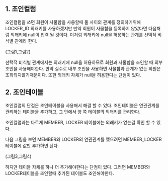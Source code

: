 
## 1. 조인컬럼
조인컬럼을 쓰면 회원이 사물함을 사용할때 둘 사이의 관계를 정의하기위해 LOCKER_ID 외래키를 사용하겠지만
만약 회원이 사물함을 등록하지 않았다면 다음처럼 외래키에 null이 입력 될 것이다.
이처럼 외래키에 null을 허용하는 관계를 선택적 비식별 관계라 한다.

(그림1,그림2)

선택적 비식별 관계에서는 외래키에 null을 허용하므로 회원과 사물함을 조인할 때 외부 조인을 사용해야한다.
만약 실수로 내부 조인을 사용하면 사물함과 관계가 없는 회원은 조회되지않기때문이다.
또한 외래키 자체가 null을 허용한다는 단점이 있다.


## 2. 조인테이블
조인컬럼의 단점은 조인테이블을 사용해서 해결 할 수 있다.
조인테이블은 연관관계를 관리하는 테이블을 추가하고, 그 안에서 양 쪽 테이블의 외래키를 관리한다.

조인컬럼과는 다르게 MEMBER, LOCKER 테이블에는 외래키가 없는걸 확인 할 수 있다.

다음 그림을 보면 MEMBER와 LOCKER의 연관관계를 맺으려면 MEMBER_LOCKER 테이블에 값만 추가하면 된다.

(그림3,그림4)

하지만 테이블 자체를 하나 더 추가해야한다는 단점이 있다. 그러면 MEMBER와 LOCKER테이블을 조인할때 추가된 테이블도 조인해야한다.

